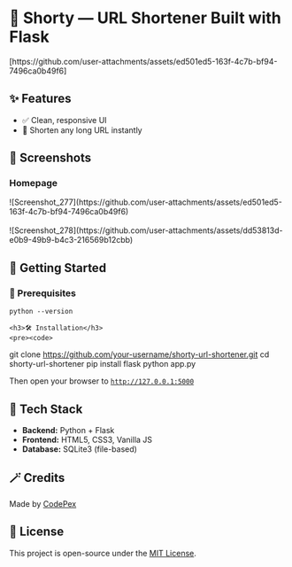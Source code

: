   
</head>
<body>

  <h1>🔗 Shorty — URL Shortener Built with Flask</h1>
  [https://github.com/user-attachments/assets/ed501ed5-163f-4c7b-bf94-7496ca0b49f6]

  <div class="section">
    <h2>✨ Features</h2>
    <ul class="feature-list">
      <li>✅ Clean, responsive UI</li>
      <li>🔗 Shorten any long URL instantly</li>
    </ul>

  </div>

  <div class="section">
    <h2>📸 Screenshots</h2>
    <h3>Homepage</h3>
   ![Screenshot_277](https://github.com/user-attachments/assets/ed501ed5-163f-4c7b-bf94-7496ca0b49f6)
    <br>
    <br>
    ![Screenshot_278](https://github.com/user-attachments/assets/dd53813d-e0b9-49b9-b4c3-216569b12cbb)

    
    
   
  </div>

  <div class="section">
    <h2>🚀 Getting Started</h2>
    <h3>🔧 Prerequisites</h3>
    <pre><code>python --version</code></pre>

    <h3>🛠️ Installation</h3>
    <pre><code>
git clone https://github.com/your-username/shorty-url-shortener.git
cd shorty-url-shortener
pip install flask
python app.py
    </code></pre>
    <p>Then open your browser to <code>http://127.0.0.1:5000</code></p>
  </div>



  <div class="section">
    <h2>🧠 Tech Stack</h2>
    <ul>
      <li><strong>Backend:</strong> Python + Flask</li>
      <li><strong>Frontend:</strong> HTML5, CSS3, Vanilla JS</li>
      <li><strong>Database:</strong> SQLite3 (file-based)</li>
    </ul>
  </div>

  <div class="section">
    <h2>🪄 Credits</h2>
    <p>Made by <a href="https://github.com/codepexv1">CodePex</a></p>
    </div>

  <div class="section">
    <h2>📜 License</h2>
    <p>This project is open-source under the <a href="https://github.com/CodePexV1/ShortLink/blob/main/LICENSE">MIT License</a>.</p>
  </div>

</body>
</html>
